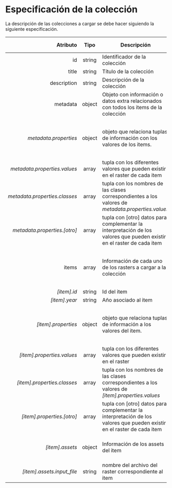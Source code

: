# Especificación de la colección

La descripción de las colecciones a cargar se debe hacer siguiendo la siguiente especificación.

| Atributo | Tipo | Descripción | Es requerido? | Observaciones |
|---:|:---:|---|:---:|---|
| id | string | Identificador de la colección | Sí | Debe ser un año o periodo |
| title | string | Título de la colección | Sí | |
| description | string | Descripción de la colección | Sí | |
| metadata | object | Objeto con información o datos extra relacionados con todos los items de la colección | Sí | |
| _metadata.properties_ | object | objeto que relaciona tuplas de información con los valores de los items. | No | Todos los atributos de este objeto son arreglos y __deben tener la misma cantidad de elementos__ |
| _metadata.properties.values_ | array | tupla con los diferentes valores que pueden existir en el raster de cada item | Sí | Es requerido si existe el atributo _metadata.properties_ |
| _metadata.properties.classes_ | array | tupla con los nombres de las clases correspondientes a los valores de _metadata.properties.values_ | Sí | Es requerido si existe el atributo _metadata.properties_ |
| _metadata.properties.[otro]_ | array | tupla con [otro] datos para complementar la interpretación de los valores que pueden existir en el raster de cada item | No | Un ejemplo puede ser _colors_, para asociar colores a los valores y clases del raster |
| items | array | Información de cada uno de los rasters a cargar a la colección | Sí | Este atributo es un arreglo de objetos, donde cada objeto tiene los atributos que se describen más abajo |
| _[item].id_ |  string | Id del item | Sí | |
| _[item].year_ |  string | Año asociado al item | Sí | |
| _[item].properties_ | object | objeto que relaciona tuplas de información a los valores del item. | No | Todos los atributos de este objeto son arreglos y __deben tener la misma cantidad de elementos__ |
| _[item].properties.values_ | array | tupla con los diferentes valores que pueden existir en el raster | Sí | Es requerido si existe el atributo _[item].properties_ |
| _[item].properties.classes_ | array | tupla con los nombres de las clases correspondientes a los valores de _[item].properties.values_ | Sí | Es requerido si existe el atributo _[item].properties_ |
| _[item].properties.[otro]_ | array | tupla con [otro] datos para complementar la interpretación de los valores que pueden existir en el raster de cada item | No | |
| _[item].assets_ |  object | Información de los assets del item | Sí | Hace referencia principalmente a los archivos asociados al item |
| _[item].assets.input_file_ | string | nombre del archivo del raster correspondiente al item | Sí | |
